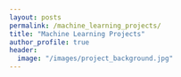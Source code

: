 ```yaml
---
layout: posts
permalink: /machine_learning_projects/
title: "Machine Learning Projects"
author_profile: true
header:
  image: "/images/project_background.jpg"
---
```

